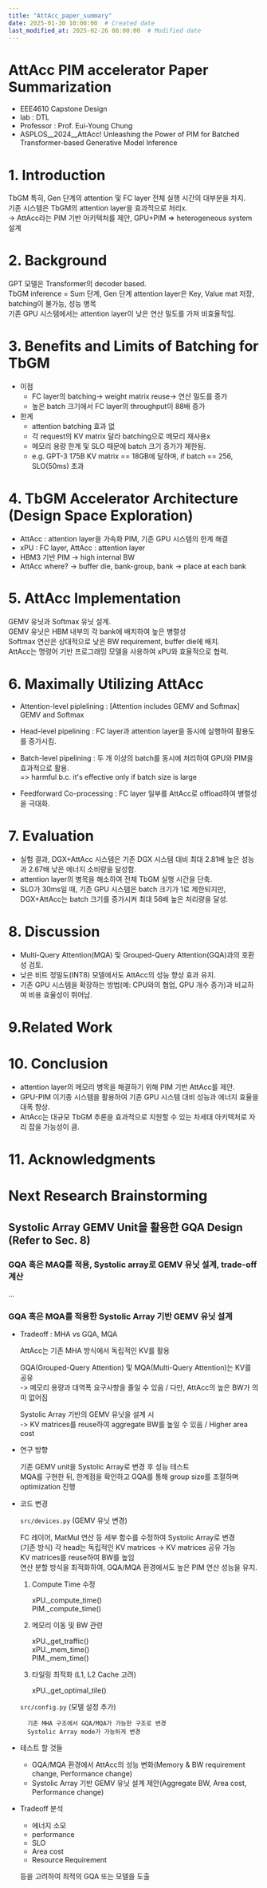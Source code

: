 ```yaml
---
title: "AttAcc_paper_summary"
date: 2025-01-30 10:00:00  # Created date
last_modified_at: 2025-02-26 08:00:00  # Modified date
---
```



# AttAcc PIM accelerator Paper Summarization
- EEE4610 Capstone Design
- lab : DTL
- Professor : Prof. Eui-Young Chung
- ASPLOS__2024__AttAcc! Unleashing the Power of PIM for Batched Transformer-based Generative Model Inference


# 1. Introduction
TbGM 특히, Gen 단계의 attention 및 FC layer 전체 실행 시간의 대부분을 차지.  
기존 시스템은 TbGM의 attention layer을 효과적으로 처리x.  
-> AttAcc라는 PIM 기반 아키텍처를 제안, GPU+PIM => heterogeneous system 설계  

# 2. Background
GPT 모델은 Transformer의 decoder based.  
TbGM inference = Sum 단계, Gen 단계
attention layer은 Key, Value mat 저장, batching이 불가능, 성능 병목  
기존 GPU 시스템에서는 attention layer이 낮은 연산 밀도를 가져 비효율적임.  

# 3. Benefits and Limits of Batching for TbGM
* 이점 
	* FC layer의 batching-> weight matrix reuse-> 연산 밀도를 증가  
	* 높은 batch 크기에서 FC layer의 throughput이 88배 증가  
* 한계
	* attention batching 효과 없  
	* 각 request의 KV matrix 달라 batching으로 메모리 재사용x  
	* 메모리 용량 한계 및 SLO 때문에 batch 크기 증가가 제한됨.  
	* e.g. GPT-3 175B KV matrix == 18GB에 달하며, if batch == 256, SLO(50ms) 초과  

# 4. TbGM Accelerator Architecture (Design Space Exploration)
* AttAcc : attention layer을 가속화 PIM, 기존 GPU 시스템의 한계 해결  
* xPU : FC layer, AttAcc : attention layer  
* HBM3 기반 PIM -> high internal BW  
* AttAcc where? -> buffer die, bank-group, bank -> place at each bank  

# 5. AttAcc Implementation
GEMV 유닛과 Softmax 유닛 설계.  
GEMV 유닛은 HBM 내부의 각 bank에 배치하여 높은 병렬성  
Softmax 연산은 상대적으로 낮은 BW requirement, buffer die에 배치.  
AttAcc는 명령어 기반 프로그래밍 모델을 사용하여 xPU와 효율적으로 협력.  

# 6. Maximally Utilizing AttAcc
* Attention-level piplelining : [Attention includes GEMV and Softmax]
GEMV and Softmax  

* Head-level pipelining : FC layer과 attention layer을 동시에 실행하여 
활용도를 증가시킴.

* Batch-level pipelining : 두 개 이상의 batch를 동시에 처리하여 
GPU와 PIM을 효과적으로 활용.  
=> harmful b.c. it's effective only if batch size is large  

* Feedforward Co-processing : FC layer 일부를 AttAcc로 offload하여 병렬성을 극대화.

# 7. Evaluation
* 실험 결과, DGX+AttAcc 시스템은 기존 DGX 시스템 대비 
최대 2.81배 높은 성능과 2.67배 낮은 에너지 소비량을 달성함.
* attention layer의 병목을 해소하여 전체 TbGM 실행 시간을 단축.
* SLO가 30ms일 때, 기존 GPU 시스템은 batch 크기가 1로 제한되지만, 
DGX+AttAcc는 batch 크기를 증가시켜 최대 56배 높은 처리량을 달성.

# 8. Discussion
* Multi-Query Attention(MQA) 및 Grouped-Query Attention(GQA)과의 호환성 검토.
* 낮은 비트 정밀도(INT8) 모델에서도 AttAcc의 성능 향상 효과 유지.
* 기존 GPU 시스템을 확장하는 방법(예: CPU와의 협업, GPU 개수 증가)과 비교하여 비용 효율성이 뛰어남.

# 9.Related Work

# 10. Conclusion
* attention layer의 메모리 병목을 해결하기 위해 PIM 기반 AttAcc를 제안.
* GPU-PIM 이기종 시스템을 활용하여 기존 GPU 시스템 대비 성능과 에너지 효율을 대폭 향상.
* AttAcc는 대규모 TbGM 추론을 효과적으로 지원할 수 있는 차세대 아키텍처로 자리 잡을 가능성이 큼.

# 11. Acknowledgments



# Next Research Brainstorming
## Systolic Array GEMV Unit을 활용한 GQA Design (Refer to Sec. 8)
### GQA 혹은 MAQ를 적용, Systolic array로 GEMV 유닛 설계, trade-off 계산
...  

### GQA 혹은 MQA를 적용한 Systolic Array 기반 GEMV 유닛 설계 

- Tradeoff : MHA vs GQA, MQA

	AttAcc는 기존 MHA 방식에서 독립적인 KV를 활용
	
	GQA(Grouped-Query Attention) 및 MQA(Multi-Query Attention)는 KV를 공유   
	-> 메모리 용량과 대역폭 요구사항을 줄일 수 있음 / 다만, AttAcc의 높은 BW가 의미 없어짐
	
	Systolic Array 기반의 GEMV 유닛을 설계 시  
	-> KV matrices를 reuse하여 aggregate BW를 높일 수 있음 / Higher area cost


- 연구 방향

	기존 GEMV unit을 Systolic Array로 변경 후 성능 테스트  
	MQA를 구현한 뒤, 한계점을 확인하고 GQA를 통해 group size를 조절하며 optimization 진행

- 코드 변경

	```src/devices.py``` (GEMV 유닛 변경)
	
	FC 레이어, MatMul 연산 등 세부 함수를 수정하여 Systolic Array로 변경  
	(기존 방식) 각 head는 독립적인 KV matrices -> KV matrices 공유 가능   
	KV matrices를 reuse하여 BW를 높임  
	연산 분할 방식을 최적화하여, GQA/MQA 환경에서도 높은 PIM 연산 성능을 유지.  

	1. Compute Time 수정
	
		xPU._compute_time()   
		PIM._compute_time()  
	
	2. 메모리 이동 및 BW 관련
	
		xPU._get_traffic()  
		xPU._mem_time()  
		PIM._mem_time()  
	
	3. 타일링 최적화 (L1, L2 Cache 고려)
	
		xPU._get_optimal_tile()   

	```src/config.py``` (모델 설정 추가)

		기존 MHA 구조에서 GQA/MQA가 가능한 구조로 변경  
		Systolic Array mode가 가능하게 변경

- 테스트 할 것들
	- GQA/MQA 환경에서 AttAcc의 성능 변화(Memory & BW requirement change, Performance change)
	- Systolic Array 기반 GEMV 유닛 설계 제안(Aggregate BW, Area cost, Performance change)

- Tradeoff 분석
	- 에너지 소모
	- performance
	- SLO
	- Area cost
	- Resource Requirement  

	등을 고려하여 최적의 GQA 또는 모델을 도출


